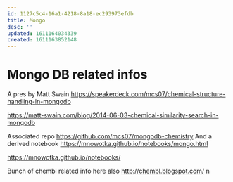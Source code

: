 ```yaml
---
id: 1127c5c4-16a1-4218-8a18-ec293973efdb
title: Mongo
desc: ''
updated: 1611164034339
created: 1611163852148
---
```


# Mongo DB related infos

A pres by Matt Swain
https://speakerdeck.com/mcs07/chemical-structure-handling-in-mongodb

https://matt-swain.com/blog/2014-06-03-chemical-similarity-search-in-mongodb

Associated repo https://github.com/mcs07/mongodb-chemistry
And a derived notebook https://mnowotka.github.io/notebooks/mongo.html

https://mnowotka.github.io/notebooks/

Bunch of chembl related info here also
http://chembl.blogspot.com/ n
